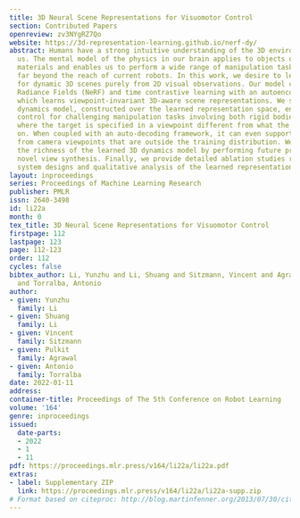 ```yaml
---
title: 3D Neural Scene Representations for Visuomotor Control
section: Contributed Papers
openreview: zv3NYgRZ7Qo
website: https://3d-representation-learning.github.io/nerf-dy/
abstract: Humans have a strong intuitive understanding of the 3D environment around
  us. The mental model of the physics in our brain applies to objects of different
  materials and enables us to perform a wide range of manipulation tasks that are
  far beyond the reach of current robots. In this work, we desire to learn models
  for dynamic 3D scenes purely from 2D visual observations. Our model combines Neural
  Radiance Fields (NeRF) and time contrastive learning with an autoencoding framework,
  which learns viewpoint-invariant 3D-aware scene representations. We show that a
  dynamics model, constructed over the learned representation space, enables visuomotor
  control for challenging manipulation tasks involving both rigid bodies and fluids,
  where the target is specified in a viewpoint different from what the robot operates
  on. When coupled with an auto-decoding framework, it can even support goal specification
  from camera viewpoints that are outside the training distribution. We further demonstrate
  the richness of the learned 3D dynamics model by performing future prediction and
  novel view synthesis. Finally, we provide detailed ablation studies regarding different
  system designs and qualitative analysis of the learned representations.
layout: inproceedings
series: Proceedings of Machine Learning Research
publisher: PMLR
issn: 2640-3498
id: li22a
month: 0
tex_title: 3D Neural Scene Representations for Visuomotor Control
firstpage: 112
lastpage: 123
page: 112-123
order: 112
cycles: false
bibtex_author: Li, Yunzhu and Li, Shuang and Sitzmann, Vincent and Agrawal, Pulkit
  and Torralba, Antonio
author:
- given: Yunzhu
  family: Li
- given: Shuang
  family: Li
- given: Vincent
  family: Sitzmann
- given: Pulkit
  family: Agrawal
- given: Antonio
  family: Torralba
date: 2022-01-11
address:
container-title: Proceedings of The 5th Conference on Robot Learning
volume: '164'
genre: inproceedings
issued:
  date-parts:
  - 2022
  - 1
  - 11
pdf: https://proceedings.mlr.press/v164/li22a/li22a.pdf
extras:
- label: Supplementary ZIP
  link: https://proceedings.mlr.press/v164/li22a/li22a-supp.zip
# Format based on citeproc: http://blog.martinfenner.org/2013/07/30/citeproc-yaml-for-bibliographies/
---
```

